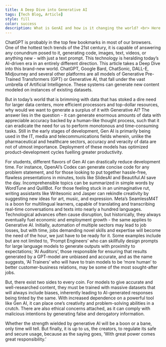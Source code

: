 ```yaml
---
title: A Deep Dive into Generative AI
tags: [Tech Blog, Article]
style: fill
color: success
description: What is GenAI and how is it changing the world? <br> Here's my take.
---
```


ChatGPT is probably in the top few bookmarks in most of our
browsers. One of the hottest tech trends of the 21st century, it is
capable of answering any conundrum posed to it, generating code,
images, text, videos, or anything new - with just a text prompt. This
technology is heralding today’s AI-driven era in an entirely different
direction. This article takes a Deep Dive into this brand-new world.
ChatGPT, Google Bard, ChatSonic, DALL-E, Midjourney and
several other platforms are all models of Generative Pre-Trained
Transformers (GPT) or Generative AI, that fall under the vast
umbrella of Artificial Intelligence. These systems can generate new
content modeled on instances of existing datasets.

But in today’s world that is brimming with data that has stoked a
dire need for larger data centers, more efficient processors and
top-dollar resources, why would we want to generate a surplus of it
with Generative AI? The answer lies in the question - it can generate
enormous amounts of data with appreciable accuracy backed by a
human-like thought process, such that it can eradicate the need for
us to perform monotonous and time-consuming tasks. Still in the
early stages of development, Gen AI is primarily being used in the
IT, media and telecommunications fields wherein, unlike the
pharmaceutical and healthcare sectors, accuracy and veracity of data
are not of utmost importance. Deployment of these models has
optimized product-development cycles fuelling greater productivity.

For students, different flavors of Gen AI can drastically reduce
development time. For instance, OpenAI’s Codex can generate
concise code for any problem statement, and for those looking to put
together hassle-free, flawless presentations in minutes, tools like
SlidesAI and Beautiful.AI save the day. Incomprehensible topics can
be summarized in simple words by WordTune and QuillBot. For
those feeling stuck in an unimaginative rut, writing assistants like
Writesonic and Jasper can rekindle creativity by suggesting new
ideas for art, music, and expression. Meta’s SeamlessM4T is a boon
for multilingual learners, capable of translating and transcribing
real-time conversations and texts into nearly a hundred languages.
Technological advances often cause disruption, but historically, they
always eventually fuel economic and employment growth - the same
applies to Generative AI. Initially, automation of multiple sectors
may lead to job losses, but with time, jobs demanding novel skills
and expertise will become the need of the hour, we just have to be
ready for it. Some examples include but are not limited to, ‘Prompt
Engineers’ who can skillfully design prompts for large language
models to generate outputs with proximity to expectations; ‘AI
Auditors’, those responsible for ensuring that results generated by a
GPT-model are unbiased and accurate, and as the name suggests,
‘AI Trainers’ who will have to train models to be ‘more human’ to
better customer-business relations, may be some of the most
sought-after jobs.

But, there exist two sides to every coin. For models to give accurate
and well-researched content, they must be trained with massive
datasets that will always include biases, inherently leading to
AI-generated responses being tinted by the same. With increased
dependence on a powerful tool like Gen AI, it can place one’s
creativity and problem-solving abilities in a crutch. There are also
ethical concerns attached, as it can comply with malicious intentions
by generating false and derogatory information.

Whether the strength wielded by generative AI will be a boon or a
bane, only time will tell. But finally, it is up to us, the creators, to
regulate its safe and secure usage, because as the saying goes, ‘With
great power comes great responsibility.’